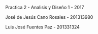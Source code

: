 Practica 2 - Analisis y Diseño 1 - 2017

José de Jesús Cano Rosales - 201313980


Luis José Fuentes Paz - 201331324
